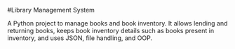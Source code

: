 #Library Management System

A Python project to manage books and book inventory. It allows lending and returning books, keeps book inventory details such as books present in inventory, and uses JSON, file handling, and OOP.